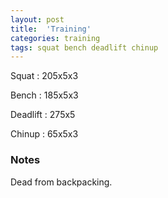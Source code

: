 ```yaml
---
layout: post
title:  'Training'
categories: training
tags: squat bench deadlift chinup
---
```


Squat       :   205x5x3

Bench       :   185x5x3

Deadlift    :   275x5

Chinup      :   65x5x3

### Notes

Dead from backpacking.
